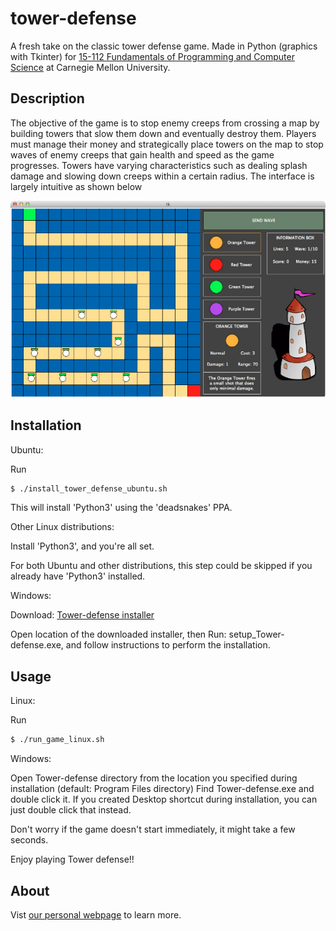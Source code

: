 tower-defense
=============

A fresh take on the classic tower defense game. Made in Python (graphics with Tkinter) for [15-112 Fundamentals of Programming and Computer Science](http://www.kosbie.net/cmu/fall-12/15-112/) at Carnegie Mellon University.


Description
-----

The objective of the game is to stop enemy creeps from crossing a map by building towers that slow them down and eventually destroy them. Players must manage their money and strategically place towers on the map to stop waves of enemy creeps that gain health and speed as the game progresses. Towers have varying characteristics such as dealing splash damage and slowing down creeps within a certain radius. The interface is largely intuitive as shown below

<p align="center">
<img src="/img/interface.png">
</p>

Installation
------------

Ubuntu:

Run
```bash
$ ./install_tower_defense_ubuntu.sh
```
This will install 'Python3' using the 'deadsnakes' PPA.

Other Linux distributions:

Install 'Python3', and you're all set.

For both Ubuntu and other distributions, this step could be skipped if
you already have 'Python3' installed.

Windows:

Download: 
[Tower-defense installer](https://github.com/opensource-ninjas/tower-defense/raw/master/setup_Tower-defense.exe)

Open location of the downloaded installer, then
Run: setup_Tower-defense.exe, and follow instructions to perform the installation.

Usage
-----

Linux:

Run
```bash
$ ./run_game_linux.sh
```

Windows:

Open Tower-defense directory from the location you specified during installation
(default: Program Files directory)
Find Tower-defense.exe and double click it.
If you created Desktop shortcut during installation, you can just double click
that instead.

Don't worry if the game doesn't start immediately, it might take a few seconds.

Enjoy playing Tower defense!!


About
-----

Vist
[our personal webpage](https://github.com/opensource-ninjas/tower-defense)
to learn more.



 

